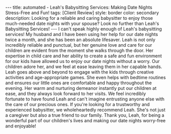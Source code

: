 --- title: automated - Leah's Babysitting Services: Making Date Nights Stress-Free and Fun! tags: [Client Review] style: border color: secondary description: Looking for a reliable and caring babysitter to enjoy those much-needed date nights with your spouse? Look no further than Leah's Babysitting Services! --- I can't speak highly enough of Leah's babysitting services! My husband and I have been using her help for our date nights twice a month, and she has been an absolute lifesaver. Leah is not only incredibly reliable and punctual, but her genuine love and care for our children are evident from the moment she walks through the door. Her expertise in child care and her ability to create a safe and fun environment for our kids have allowed us to enjoy our date nights without a worry. Our children adore her, and we feel at ease leaving them in her capable hands. Leah goes above and beyond to engage with the kids through creative activities and age-appropriate games. She even helps with bedtime routines and ensures our little ones are comfortable and happy throughout the evening. Her warm and nurturing demeanor instantly put our children at ease, and they always look forward to her visits. We feel incredibly fortunate to have found Leah and can't imagine entrusting anyone else with the care of our precious ones. If you're looking for a trustworthy and experienced babysitter, we wholeheartedly recommend Leah. She's not just a caregiver but also a true friend to our family. Thank you, Leah, for being a wonderful part of our children's lives and making our date nights worry-free and enjoyable!
